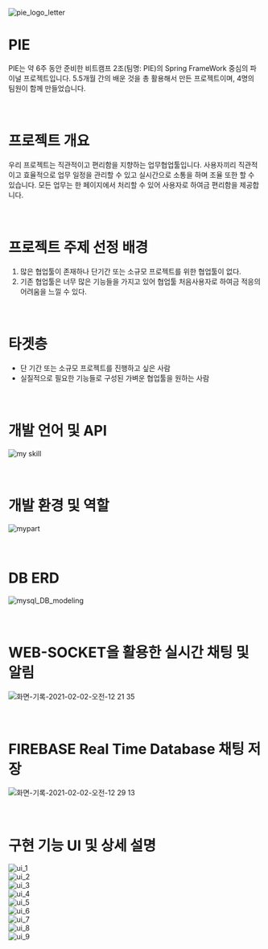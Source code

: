 ![pie_logo_letter](https://user-images.githubusercontent.com/67107008/106469335-80218900-64e2-11eb-8d78-391fcdc5233c.png)

# PIE
PIE는 약 6주 동안 준비한 비트캠프 2조(팀명: PIE)의 Spring FrameWork 중심의 파이널 프로젝트입니다. 5.5개월 간의 배운 것을 총 활용해서 만든 프로젝트이며, 4명의 팀원이 함께 만들었습니다.
<br><br><br>
# 프로젝트 개요
우리 프로젝트는 직관적이고 편리함을 지향하는 업무협업툴입니다. 사용자끼리 직관적이고 효율적으로 업무 일정을 관리할 수 있고 실시간으로 소통을 하며 조율 또한 할 수 있습니다. 모든 업무는 한 페이지에서 처리할 수 있어 사용자로 하여금 편리함을 제공합니다.
<br><br><br>
# 프로젝트 주제 선정 배경
1. 많은 협업툴이 존재하나 단기간 또는 소규모 프로젝트를 위한 협업툴이 없다.
2. 기존 협업툴은 너무 많은 기능들을 가지고 있어 협업툴 처음사용자로 하여금 적응의 어려움을 느낄 수 있다.
<br><br><br>
# 타겟층
- 단 기간 또는 소규모 프로젝트를 진행하고 싶은 사람
- 실질적으로 필요한 기능들로 구성된 가벼운 협업툴을 원하는 사람
<br><br><br>

# 개발 언어 및 API
![my skill](https://user-images.githubusercontent.com/69758786/108467818-2afabb00-72c9-11eb-971c-570c89fe652b.jpg)
<br><br><br>

# 개발 환경 및 역할
![mypart](https://user-images.githubusercontent.com/69758786/108467823-2c2be800-72c9-11eb-95fe-74fb79f0345b.jpg)
<br><br><br>

# DB ERD
![mysql_DB_modeling](https://user-images.githubusercontent.com/69758786/108461496-241a7b00-72be-11eb-973e-77a1c1a66f15.JPG)
<br><br><br>

# WEB-SOCKET을 활용한 실시간 채팅 및 알림
![화면-기록-2021-02-02-오전-12 21 35](https://user-images.githubusercontent.com/67107008/106478847-fdea9200-64ec-11eb-9416-62d367e46995.gif)
<br><br><br>

# FIREBASE Real Time Database 채팅 저장
![화면-기록-2021-02-02-오전-12 29 13](https://user-images.githubusercontent.com/67107008/106480028-49517000-64ee-11eb-865c-5df5ec57f580.gif)
<br><br><br>

# 구현 기능 UI 및 상세 설명
![ui_1](https://user-images.githubusercontent.com/69758786/108469974-8ed2b300-72cc-11eb-9523-04814dfa4b2f.jpg)
<br>
![ui_2](https://user-images.githubusercontent.com/69758786/108470041-aca01800-72cc-11eb-9394-d0fec23fb159.jpg)
<br>
![ui_3](https://user-images.githubusercontent.com/69758786/108469981-909c7680-72cc-11eb-8c58-b8aaddb9ecaf.jpg)
<br>
![ui_4](https://user-images.githubusercontent.com/69758786/108469982-909c7680-72cc-11eb-8da8-d98a05b588bf.jpg)
<br>
![ui_5](https://user-images.githubusercontent.com/69758786/108469983-91350d00-72cc-11eb-8c91-186e9f3630bb.jpg)
<br>
![ui_6](https://user-images.githubusercontent.com/69758786/108469984-91350d00-72cc-11eb-8285-f7de2347847b.jpg)
<br>
![ui_7](https://user-images.githubusercontent.com/69758786/108469986-91cda380-72cc-11eb-9cc4-9fa35f85bdb4.jpg)
<br>
![ui_8](https://user-images.githubusercontent.com/69758786/108469989-91cda380-72cc-11eb-94f2-378d4d26f1a5.jpg)
<br>
![ui_9](https://user-images.githubusercontent.com/69758786/108469991-92663a00-72cc-11eb-99f0-147e4d7d36da.jpg)
